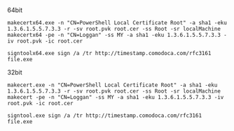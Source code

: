 64bit

	makecertx64.exe -n "CN=PowerShell Local Certificate Root" -a sha1 -eku 1.3.6.1.5.5.7.3.3 -r -sv root.pvk root.cer -ss Root -sr localMachine
	makecertx64 -pe -n "CN=Loggan" -ss MY -a sha1 -eku 1.3.6.1.5.5.7.3.3 -iv root.pvk -ic root.cer

	signtoolx64.exe sign /a /tr http://timestamp.comodoca.com/rfc3161 file.exe

32bit

	makecert.exe -n "CN=PowerShell Local Certificate Root" -a sha1 -eku 1.3.6.1.5.5.7.3.3 -r -sv root.pvk root.cer -ss Root -sr localMachine
	makecert -pe -n "CN=Loggan" -ss MY -a sha1 -eku 1.3.6.1.5.5.7.3.3 -iv root.pvk -ic root.cer

	signtool.exe sign /a /tr http://timestamp.comodoca.com/rfc3161 file.exe